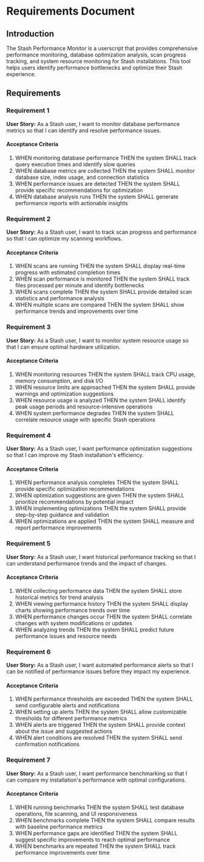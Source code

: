 # Requirements Document

## Introduction

The Stash Performance Monitor is a userscript that provides comprehensive performance monitoring, database optimization analysis, scan progress tracking, and system resource monitoring for Stash installations. This tool helps users identify performance bottlenecks and optimize their Stash experience.

## Requirements

### Requirement 1

**User Story:** As a Stash user, I want to monitor database performance metrics so that I can identify and resolve performance issues.

#### Acceptance Criteria

1. WHEN monitoring database performance THEN the system SHALL track query execution times and identify slow queries
2. WHEN database metrics are collected THEN the system SHALL monitor database size, index usage, and connection statistics
3. WHEN performance issues are detected THEN the system SHALL provide specific recommendations for optimization
4. WHEN database analysis runs THEN the system SHALL generate performance reports with actionable insights

### Requirement 2

**User Story:** As a Stash user, I want to track scan progress and performance so that I can optimize my scanning workflows.

#### Acceptance Criteria

1. WHEN scans are running THEN the system SHALL display real-time progress with estimated completion times
2. WHEN scan performance is monitored THEN the system SHALL track files processed per minute and identify bottlenecks
3. WHEN scans complete THEN the system SHALL provide detailed scan statistics and performance analysis
4. WHEN multiple scans are compared THEN the system SHALL show performance trends and improvements over time

### Requirement 3

**User Story:** As a Stash user, I want to monitor system resource usage so that I can ensure optimal hardware utilization.

#### Acceptance Criteria

1. WHEN monitoring resources THEN the system SHALL track CPU usage, memory consumption, and disk I/O
2. WHEN resource limits are approached THEN the system SHALL provide warnings and optimization suggestions
3. WHEN resource usage is analyzed THEN the system SHALL identify peak usage periods and resource-intensive operations
4. WHEN system performance degrades THEN the system SHALL correlate resource usage with specific Stash operations

### Requirement 4

**User Story:** As a Stash user, I want performance optimization suggestions so that I can improve my Stash installation's efficiency.

#### Acceptance Criteria

1. WHEN performance analysis completes THEN the system SHALL provide specific optimization recommendations
2. WHEN optimization suggestions are given THEN the system SHALL prioritize recommendations by potential impact
3. WHEN implementing optimizations THEN the system SHALL provide step-by-step guidance and validation
4. WHEN optimizations are applied THEN the system SHALL measure and report performance improvements

### Requirement 5

**User Story:** As a Stash user, I want historical performance tracking so that I can understand performance trends and the impact of changes.

#### Acceptance Criteria

1. WHEN collecting performance data THEN the system SHALL store historical metrics for trend analysis
2. WHEN viewing performance history THEN the system SHALL display charts showing performance trends over time
3. WHEN performance changes occur THEN the system SHALL correlate changes with system modifications or updates
4. WHEN analyzing trends THEN the system SHALL predict future performance issues and resource needs

### Requirement 6

**User Story:** As a Stash user, I want automated performance alerts so that I can be notified of performance issues before they impact my experience.

#### Acceptance Criteria

1. WHEN performance thresholds are exceeded THEN the system SHALL send configurable alerts and notifications
2. WHEN setting up alerts THEN the system SHALL allow customizable thresholds for different performance metrics
3. WHEN alerts are triggered THEN the system SHALL provide context about the issue and suggested actions
4. WHEN alert conditions are resolved THEN the system SHALL send confirmation notifications

### Requirement 7

**User Story:** As a Stash user, I want performance benchmarking so that I can compare my installation's performance with optimal configurations.

#### Acceptance Criteria

1. WHEN running benchmarks THEN the system SHALL test database operations, file scanning, and UI responsiveness
2. WHEN benchmarks complete THEN the system SHALL compare results with baseline performance metrics
3. WHEN performance gaps are identified THEN the system SHALL suggest specific improvements to reach optimal performance
4. WHEN benchmarks are repeated THEN the system SHALL track performance improvements over time